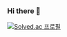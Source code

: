 ### Hi there 👋
[![Solved.ac 프로필](http://mazassumnida.wtf/api/v2/generate_badge?boj=skh028)](https://solved.ac/skh028)
<!--
**songjju/songjju** is a ✨ _special_ ✨ repository because its `README.md` (this file) appears on your GitHub profile.

Here are some ideas to get you started:

- 🔭 I’m currently working on ...
- 🌱 I’m currently learning ...
- 👯 I’m looking to collaborate on ...
- 🤔 I’m looking for help with ...
- 💬 Ask me about ...
- 📫 How to reach me: ...
- 😄 Pronouns: ...
- ⚡ Fun fact: ...
-->
